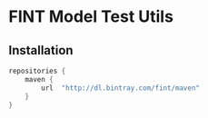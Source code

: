 # FINT Model Test Utils

## Installation

```groovy
repositories {
    maven {
        url  "http://dl.bintray.com/fint/maven" 
    }
}


```